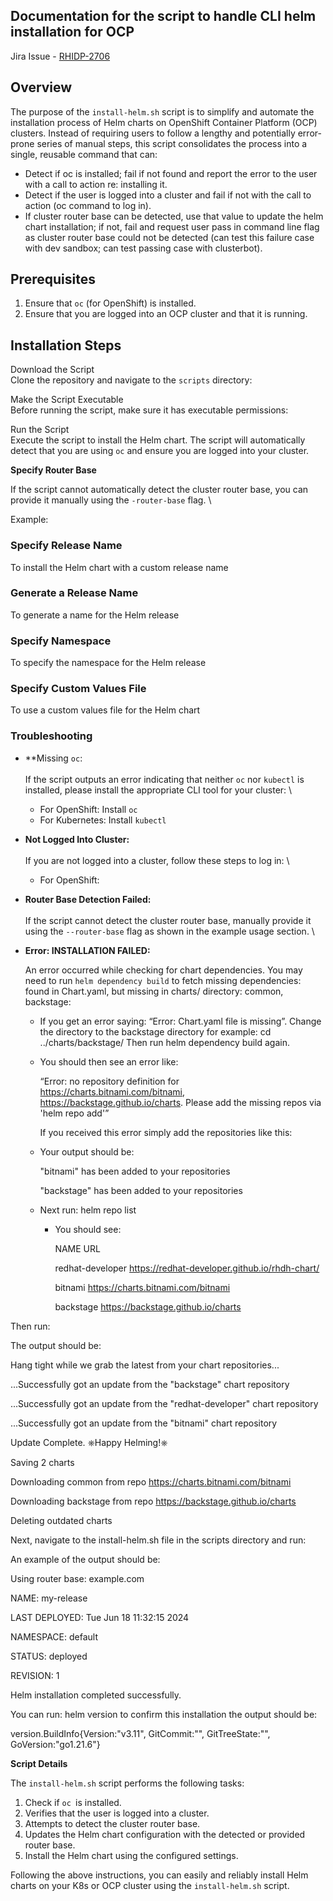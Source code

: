## **Documentation for the script to handle CLI helm installation for OCP**

Jira Issue - [RHIDP-2706](https://issues.redhat.com/browse/RHIDP-2706)


## **Overview**

The purpose of the `install-helm.sh` script is to simplify and automate the installation process of Helm charts on OpenShift Container Platform (OCP) clusters. Instead of requiring users to follow a lengthy and potentially error-prone series of manual steps, this script consolidates the process into a single, reusable command that can:



* Detect if oc is installed; fail if not found and report the error to the user with a call to action re: installing it.
* Detect if the user is logged into a cluster and fail if not with the call to action (oc command to log in).
* If cluster router base can be detected, use that value to update the helm chart installation; if not, fail and request user pass in command line flag as cluster router base could not be detected (can test this failure case with dev sandbox; can test passing case with clusterbot).


## **Prerequisites**



1. Ensure that `oc` (for OpenShift) is installed.
2. Ensure that you are logged into an OCP cluster and that it is running.


## **Installation Steps**

Download the Script \
Clone the repository and navigate to the `scripts` directory:

Make the Script Executable \
Before running the script, make sure it has executable permissions:

Run the Script \
Execute the script to install the Helm chart. The script will automatically detect that you are using `oc` and ensure you are logged into your cluster.

**Specify Router Base**

If the script cannot automatically detect the cluster router base, you can provide it manually using the `-router-base` flag. \


Example:


### **Specify Release Name**

To install the Helm chart with a custom release name


### **Generate a Release Name**

To generate a name for the Helm release


### **Specify Namespace**

To specify the namespace for the Helm release


### **Specify Custom Values File**

To use a custom values file for the Helm chart


### **Troubleshooting**



* **Missing <code>oc</code>: \
 \
</strong> If the script outputs an error indicating that neither <code>oc</code> nor <code>kubectl</code> is installed, please install the appropriate CLI tool for your cluster: \

    * For OpenShift: Install <code>oc</code>
    * For Kubernetes: Install <code>kubectl</code>
* <strong>Not Logged Into Cluster: \
 \
</strong> If you are not logged into a cluster, follow these steps to log in: \

    * For OpenShift:
* <strong>Router Base Detection Failed: \
 \
</strong> If the script cannot detect the cluster router base, manually provide it using the <code>--router-base</code> flag as shown in the example usage section. \

* <strong>Error: INSTALLATION FAILED:</strong>

     An error occurred while checking for chart dependencies. You may need to run `helm dependency build` to fetch missing dependencies: found in Chart.yaml, but missing in charts/ directory: common, backstage:

    * If you get an error saying: “Error: Chart.yaml file is missing”. Change the directory to the backstage directory for example: cd ../charts/backstage/ Then run helm dependency build again.
    * You should then see an error like:

        “Error: no repository definition for https://charts.bitnami.com/bitnami, https://backstage.github.io/charts. Please add the missing repos via 'helm repo add'”


        If you received this error simply add the repositories like this:

    * Your output should be:

        "bitnami" has been added to your repositories


        "backstage" has been added to your repositories

    * Next run: helm repo list
        * You should see:

            NAME                           URL                                           


            redhat-developer        https://redhat-developer.github.io/rhdh-chart/


            bitnami                        https://charts.bitnami.com/bitnami            


            backstage                   https://backstage.github.io/charts            


Then run:

The output should be:

Hang tight while we grab the latest from your chart repositories...

...Successfully got an update from the "backstage" chart repository

...Successfully got an update from the "redhat-developer" chart repository

...Successfully got an update from the "bitnami" chart repository

Update Complete. ⎈Happy Helming!⎈

Saving 2 charts

Downloading common from repo https://charts.bitnami.com/bitnami

Downloading backstage from repo https://backstage.github.io/charts

Deleting outdated charts

Next, navigate to the install-helm.sh file in the scripts directory and run:

An example of the output should be:

Using router base: example.com

NAME: my-release

LAST DEPLOYED: Tue Jun 18 11:32:15 2024

NAMESPACE: default

STATUS: deployed

REVISION: 1

Helm installation completed successfully.

You can run: helm version to confirm this installation the output should be:

version.BuildInfo{Version:"v3.11", GitCommit:"", GitTreeState:"", GoVersion:"go1.21.6"}

**Script Details**

The `install-helm.sh` script performs the following tasks:



1. Check if `oc `is installed.
2. Verifies that the user is logged into a cluster.
3. Attempts to detect the cluster router base.
4. Updates the Helm chart configuration with the detected or provided router base.
5. Install the Helm chart using the configured settings.

Following the above instructions, you can easily and reliably install Helm charts on your K8s or OCP cluster using the `install-helm.sh` script.
